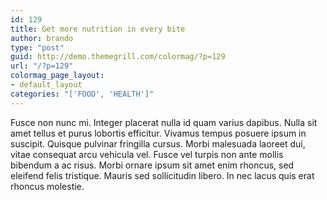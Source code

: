 ```yaml
---
id: 129
title: Get more nutrition in every bite
author: brando
type: "post"
guid: http://demo.themegrill.com/colormag/?p=129
url: "/?p=129"
colormag_page_layout:
- default_layout
categories: "['FOOD', 'HEALTH']"
---
```


Fusce non nunc mi. Integer placerat nulla id quam varius dapibus. Nulla sit amet tellus et purus lobortis efficitur. Vivamus tempus posuere ipsum in suscipit. Quisque pulvinar fringilla cursus. Morbi malesuada laoreet dui, vitae consequat arcu vehicula vel. Fusce vel turpis non ante mollis bibendum a ac risus. Morbi ornare ipsum sit amet enim rhoncus, sed eleifend felis tristique. Mauris sed sollicitudin libero. In nec lacus quis erat rhoncus molestie.